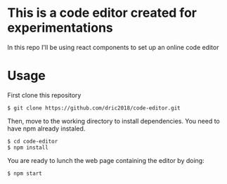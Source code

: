 # This is a code editor created for experimentations
In this repo I'll be using react components to set up an online code editor

# Usage

First clone this repository 

```
$ git clone https://github.com/dric2018/code-editor.git
```

Then, move to the working directory to install dependencies. You need to have npm already instaled.


```
$ cd code-editor
$ npm install
```

You are ready to lunch the web page containing the editor by doing:

```
$ npm start
```